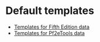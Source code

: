 # Default templates

- [Templates for Fifth Edition data](./tools5e/)
- [Templates for Pf2eTools data](./toolsPf2e/)
